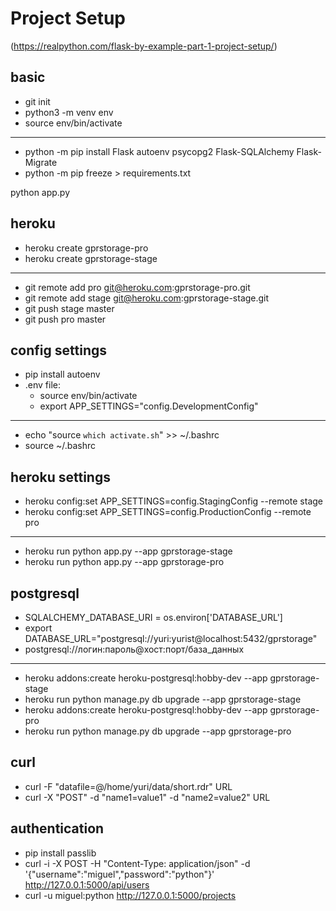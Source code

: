 # Project Setup
(https://realpython.com/flask-by-example-part-1-project-setup/)

## basic
* git init
* python3 -m venv env
* source env/bin/activate
---
* python -m pip install Flask autoenv psycopg2 Flask-SQLAlchemy Flask-Migrate
* python -m pip freeze > requirements.txt

python app.py

## heroku
* heroku create gprstorage-pro
* heroku create gprstorage-stage
---
* git remote add pro git@heroku.com:gprstorage-pro.git
* git remote add stage git@heroku.com:gprstorage-stage.git
* git push stage master
* git push pro master


## config settings

* pip install autoenv
* .env file:
    * source env/bin/activate
    * export APP_SETTINGS="config.DevelopmentConfig"
---
* echo "source `which activate.sh`" >> ~/.bashrc
* source ~/.bashrc


## heroku settings
* heroku config:set APP_SETTINGS=config.StagingConfig --remote stage
* heroku config:set APP_SETTINGS=config.ProductionConfig --remote pro
---
* heroku run python app.py --app gprstorage-stage
* heroku run python app.py --app gprstorage-pro


## postgresql
* SQLALCHEMY_DATABASE_URI = os.environ['DATABASE_URL']
* export DATABASE_URL="postgresql://yuri:yurist@localhost:5432/gprstorage"
* postgresql://логин:пароль@хост:порт/база_данных
---
* heroku addons:create heroku-postgresql:hobby-dev --app gprstorage-stage
* heroku run python manage.py db upgrade --app gprstorage-stage
* heroku addons:create heroku-postgresql:hobby-dev --app gprstorage-pro
* heroku run python manage.py db upgrade --app gprstorage-pro


## curl
* curl -F "datafile=@/home/yuri/data/short.rdr" URL
* curl -X "POST" -d "name1=value1" -d "name2=value2" URL


## authentication
* pip install passlib
* curl -i -X POST -H "Content-Type: application/json" -d '{"username":"miguel","password":"python"}' http://127.0.0.1:5000/api/users
* curl -u miguel:python http://127.0.0.1:5000/projects